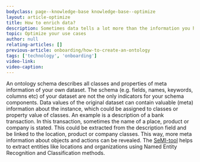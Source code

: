 ```yaml
---
bodyclass: page--knowledge-base knowledge-base--optimize
layout: article-optimize
title: How to enrich data?
description: Sometimes data tells a lot more than the information you have at hand. In this article you will learn how to best enrich your data with meta-data.
topic: Optimize your use cases
author: null
relating-articles: []
previous-article: onboarding/how-to-create-an-ontology
tags: ['technology', 'onboarding']
video-link: 
video-caption: 
---
```


An ontology schema describes all classes and properties of meta information of your own dataset. The schema (e.g. fields, names, keywords, columns etc) of your dataset are not the only indicators for your schema components. Data values of the original dataset can contain valuable (meta) information about the instance, which could be assigned to classes or property value of classes.
An example is a description of a bank transaction. In this transaction, sometimes the name of a place, product or company is stated. This could be extracted from the description field and be linked to the location, product or company classes. This way, more meta information about objects and actions can be revealed.
The [SeMI-tool](semi-tool/semi-tool) helps to extract entities like locations and organizations using Named Entity Recognition and Classification methods. 